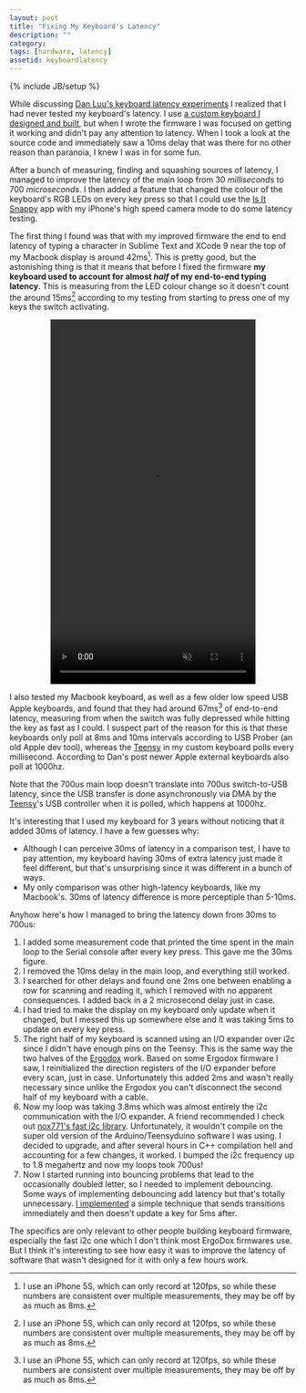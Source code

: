 ```yaml
---
layout: post
title: "Fixing My Keyboard's Latency"
description: ""
category:
tags: [hardware, latency]
assetid: keyboardlatency
---
```

{% include JB/setup %}

While discussing [Dan Luu's keyboard latency experiments](https://danluu.com/keyboard-latency/) I realized that I had never tested my keyboard's latency. I use [a custom keyboard I designed and built](http://thume.ca/2014/09/08/creating-a-keyboard-1-hardware/), but when I wrote the firmware I was focused on getting it working and didn't pay any attention to latency. When I took a look at the source code and immediately saw a 10ms delay that was there for no other reason than paranoia, I knew I was in for some fun.

After a bunch of measuring, finding and squashing sources of latency, I managed to improve the latency of the main loop from 30 *milliseconds* to 700 *microseconds*. I then added a feature that changed the colour of the keyboard's RGB LEDs on every key press so that I could use the [Is It Snappy](http://isitsnappy.com/) app with my iPhone's high speed camera mode to do some latency testing.

The first thing I found was that with my improved firmware the end to end latency of typing a character in Sublime Text and XCode 9 near the top of my Macbook display is around 42ms[^fps]. This is pretty good, but the astonishing thing is that it means that before I fixed the firmware **my keyboard used to account for almost _half_ of my end-to-end typing latency**. This is measuring from the LED colour change so it doesn't count the around 15ms[^fps] according to my testing from starting to press one of my keys the switch activating.

<center>
  <video width="360" height="640" muted loop autoplay>
    <source src="{{PAGE_ASSETS}}/latency.mov" type="video/mp4">
  </video>
</center>

I also tested my Macbook keyboard, as well as a few older low speed USB Apple keyboards, and found that they had around 67ms[^fps] of end-to-end latency, measuring from when the switch was fully depressed while hitting the key as fast as I could. I suspect part of the reason for this is that these keyboards only poll at 8ms and 10ms intervals according to USB Prober (an old Apple dev tool), whereas the [Teensy](https://www.pjrc.com/store/teensy32.html) in my custom keyboard polls every millisecond. According to Dan's post newer Apple external keyboards also poll at 1000hz.

Note that the 700us main loop doesn't translate into 700us switch-to-USB latency, since the USB transfer is done asynchronously via DMA by the [Teensy](https://www.pjrc.com/store/teensy32.html)'s USB controller when it is polled, which happens at 1000hz.

It's interesting that I used my keyboard for 3 years without noticing that it added 30ms of latency. I have a few guesses why:

- Although I can perceive 30ms of latency in a comparison test, I have to pay attention, my keyboard having 30ms of extra latency just made it feel different, but that's unsurprising since it was different in a bunch of ways.
- My only comparison was other high-latency keyboards, like my Macbook's. 30ms of latency difference is more perceptiple than 5-10ms.

Anyhow here's how I managed to bring the latency down from 30ms to 700us:

1. I added some measurement code that printed the time spent in the main loop to the Serial console after every key press. This gave me the 30ms figure.
1. I removed the 10ms delay in the main loop, and everything still worked.
1. I searched for other delays and found one 2ms one between enabling a row for scanning and reading it, which I removed with no apparent consequences. I added back in a 2 microsecond delay just in case.
1. I had tried to make the display on my keyboard only update when it changed, but I messed this up somewhere else and it was taking 5ms to update on every key press.
1. The right half of my keyboard is scanned using an I/O expander over i2c since I didn't have enough pins on the Teensy. This is the same way the two halves of the [Ergodox](https://www.ergodox.io/) work. Based on some Ergodox firmware I saw, I reinitialized the direction registers of the I/O expander before every scan, just in case. Unfortunately this added 2ms and wasn't really necessary since unlike the Ergodox you can't disconnect the second half of my keyboard with a cable.
1. Now my loop was taking 3.8ms which was almost entirely the i2c communication with the I/O expander. A friend recommended I check out [nox771's fast i2c library](https://github.com/nox771/i2c_t3). Unfortunately, it wouldn't compile on the super old version of the Arduino/Teensyduino software I was using. I decided to upgrade, and after several hours in C++ compilation hell and accounting for a few changes, it worked. I bumped the i2c frequency up to 1.8 megahertz and now my loops took 700us!
1. Now I started running into bouncing problems that lead to the occasionally doubled letter, so I needed to implement debouncing. Some ways of implementing debouncing add latency but that's totally unnecessary. [I implemented](https://github.com/trishume/PolyType/commit/372c2056d705211fb5554a6975eeca34b59f0bc8) a simple technique that sends transitions immediately and then doesn't update a key for 5ms after.

The specifics are only relevant to other people building keyboard firmware, especially the fast i2c one which I don't think most ErgoDox firmwares use. But I think it's interesting to see how easy it was to improve the latency of software that wasn't designed for it with only a few hours work.

[^fps]: I use an iPhone 5S, which can only record at 120fps, so while these numbers are consistent over multiple measurements, they may be off by as much as 8ms.
